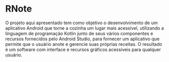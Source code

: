 # RNote

O projeto aqui apresentado tem como objetivo o desenvolvimento de um aplicativo Android que torne a cozinha um lugar mais acessível, utilizando a linguagem de programação Kotlin junto de seus vários componentes e recursos fornecidos pelo Android Studio, para fornecer um aplicativo que permite que o usuário anote e gerencie suas próprias receitas. O resultado é um software com interface e recursos gráficos acessíveis para qualquer usuário.
